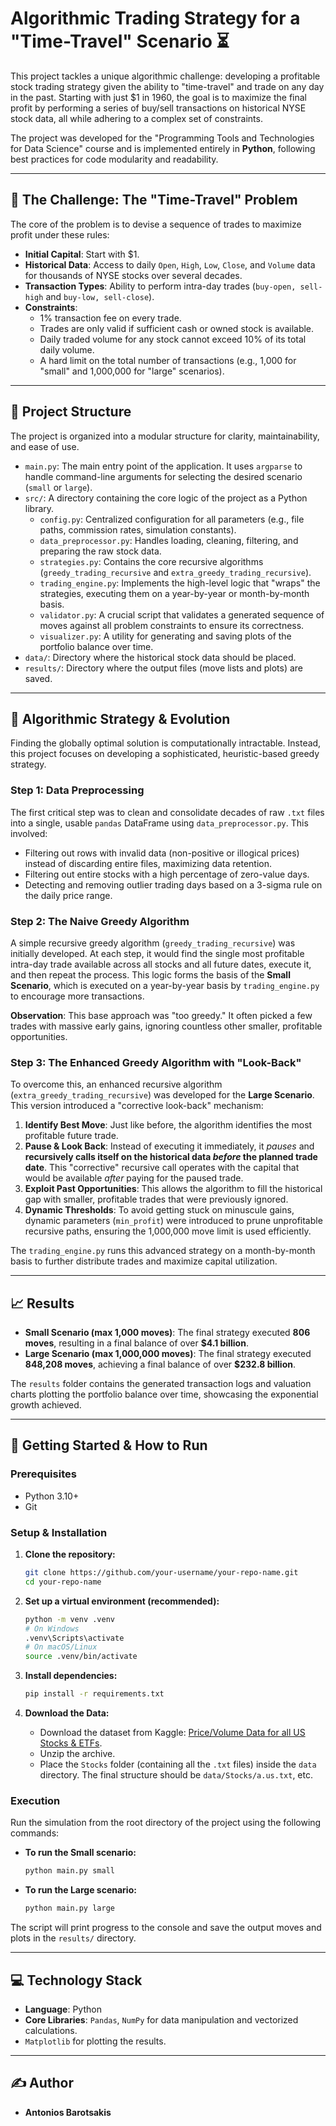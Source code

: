 # Algorithmic Trading Strategy for a "Time-Travel" Scenario ⏳

This project tackles a unique algorithmic challenge: developing a profitable stock trading strategy given the ability to "time-travel" and trade on any day in the past. Starting with just $1 in 1960, the goal is to maximize the final profit by performing a series of buy/sell transactions on historical NYSE stock data, all while adhering to a complex set of constraints.

The project was developed for the "Programming Tools and Technologies for Data Science" course and is implemented entirely in **Python**, following best practices for code modularity and readability.

---

## 🚀 The Challenge: The "Time-Travel" Problem

The core of the problem is to devise a sequence of trades to maximize profit under these rules:
-   **Initial Capital**: Start with $1.
-   **Historical Data**: Access to daily `Open`, `High`, `Low`, `Close`, and `Volume` data for thousands of NYSE stocks over several decades.
-   **Transaction Types**: Ability to perform intra-day trades (`buy-open, sell-high` and `buy-low, sell-close`).
-   **Constraints**:
    -   1% transaction fee on every trade.
    -   Trades are only valid if sufficient cash or owned stock is available.
    -   Daily traded volume for any stock cannot exceed 10% of its total daily volume.
    -   A hard limit on the total number of transactions (e.g., 1,000 for "small" and 1,000,000 for "large" scenarios).

---

## 📂 Project Structure

The project is organized into a modular structure for clarity, maintainability, and ease of use.

-   `main.py`: The main entry point of the application. It uses `argparse` to handle command-line arguments for selecting the desired scenario (`small` or `large`).
-   `src/`: A directory containing the core logic of the project as a Python library.
    -   `config.py`: Centralized configuration for all parameters (e.g., file paths, commission rates, simulation constants).
    -   `data_preprocessor.py`: Handles loading, cleaning, filtering, and preparing the raw stock data.
    -   `strategies.py`: Contains the core recursive algorithms (`greedy_trading_recursive` and `extra_greedy_trading_recursive`).
    -   `trading_engine.py`: Implements the high-level logic that "wraps" the strategies, executing them on a year-by-year or month-by-month basis.
    -   `validator.py`: A crucial script that validates a generated sequence of moves against all problem constraints to ensure its correctness.
    -   `visualizer.py`: A utility for generating and saving plots of the portfolio balance over time.
-   `data/`: Directory where the historical stock data should be placed.
-   `results/`: Directory where the output files (move lists and plots) are saved.

---

## 🧠 Algorithmic Strategy & Evolution

Finding the globally optimal solution is computationally intractable. Instead, this project focuses on developing a sophisticated, heuristic-based greedy strategy.

### Step 1: Data Preprocessing
The first critical step was to clean and consolidate decades of raw `.txt` files into a single, usable `pandas` DataFrame using `data_preprocessor.py`. This involved:
-   Filtering out rows with invalid data (non-positive or illogical prices) instead of discarding entire files, maximizing data retention.
-   Filtering out entire stocks with a high percentage of zero-value days.
-   Detecting and removing outlier trading days based on a 3-sigma rule on the daily price range.

### Step 2: The Naive Greedy Algorithm
A simple recursive greedy algorithm (`greedy_trading_recursive`) was initially developed. At each step, it would find the single most profitable intra-day trade available across all stocks and all future dates, execute it, and then repeat the process. This logic forms the basis of the **Small Scenario**, which is executed on a year-by-year basis by `trading_engine.py` to encourage more transactions.

**Observation**: This base approach was "too greedy." It often picked a few trades with massive early gains, ignoring countless other smaller, profitable opportunities.

### Step 3: The Enhanced Greedy Algorithm with "Look-Back"
To overcome this, an enhanced recursive algorithm (`extra_greedy_trading_recursive`) was developed for the **Large Scenario**. This version introduced a "corrective look-back" mechanism:

1.  **Identify Best Move**: Just like before, the algorithm identifies the most profitable future trade.
2.  **Pause & Look Back**: Instead of executing it immediately, it *pauses* and **recursively calls itself on the historical data *before* the planned trade date**. This "corrective" recursive call operates with the capital that would be available *after* paying for the paused trade.
3.  **Exploit Past Opportunities**: This allows the algorithm to fill the historical gap with smaller, profitable trades that were previously ignored.
4.  **Dynamic Thresholds**: To avoid getting stuck on minuscule gains, dynamic parameters (`min_profit`) were introduced to prune unprofitable recursive paths, ensuring the 1,000,000 move limit is used efficiently.

The `trading_engine.py` runs this advanced strategy on a month-by-month basis to further distribute trades and maximize capital utilization.

---

## 📈 Results

-   **Small Scenario (max 1,000 moves)**: The final strategy executed **806 moves**, resulting in a final balance of over **$4.1 billion**.
-   **Large Scenario (max 1,000,000 moves)**: The final strategy executed **848,208 moves**, achieving a final balance of over **$232.8 billion**.

The `results` folder contains the generated transaction logs and valuation charts plotting the portfolio balance over time, showcasing the exponential growth achieved.

---

## 🚀 Getting Started & How to Run

### Prerequisites
-   Python 3.10+
-   Git

### Setup & Installation

1.  **Clone the repository:**
    ```bash
    git clone https://github.com/your-username/your-repo-name.git
    cd your-repo-name
    ```

2.  **Set up a virtual environment (recommended):**
    ```bash
    python -m venv .venv
    # On Windows
    .venv\Scripts\activate
    # On macOS/Linux
    source .venv/bin/activate
    ```

3.  **Install dependencies:**
    ```bash
    pip install -r requirements.txt
    ```

4.  **Download the Data:**
    -   Download the dataset from Kaggle: [Price/Volume Data for all US Stocks & ETFs](https://www.kaggle.com/datasets/borismarjanovic/price-volume-data-for-all-us-stocks-etfs).
    -   Unzip the archive.
    -   Place the `Stocks` folder (containing all the `.txt` files) inside the `data` directory. The final structure should be `data/Stocks/a.us.txt`, etc.

### Execution

Run the simulation from the root directory of the project using the following commands:

-   **To run the Small scenario:**
    ```bash
    python main.py small
    ```

-   **To run the Large scenario:**
    ```bash
    python main.py large
    ```

The script will print progress to the console and save the output moves and plots in the `results/` directory.

---

## 💻 Technology Stack

-   **Language**: Python
-   **Core Libraries**: `Pandas`, `NumPy` for data manipulation and vectorized calculations.
-   `Matplotlib` for plotting the results.

---

## ✍️ Author

-   **Antonios Barotsakis**
